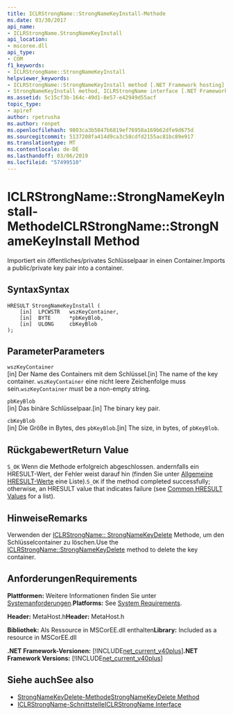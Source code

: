 ```yaml
---
title: ICLRStrongName::StrongNameKeyInstall-Methode
ms.date: 03/30/2017
api_name:
- ICLRStrongName.StrongNameKeyInstall
api_location:
- mscoree.dll
api_type:
- COM
f1_keywords:
- ICLRStrongName::StrongNameKeyInstall
helpviewer_keywords:
- ICLRStrongName::StrongNameKeyInstall method [.NET Framework hosting]
- StrongNameKeyInstall method, ICLRStrongName interface [.NET Framework hosting]
ms.assetid: 5c15cf3b-164c-49d1-8e57-e42949d55acf
topic_type:
- apiref
author: rpetrusha
ms.author: ronpet
ms.openlocfilehash: 9803ca3b5047b6819ef76958a169b62dfe9d675d
ms.sourcegitcommit: 5137208fa414d9ca3c58cdfd2155ac81bc89e917
ms.translationtype: MT
ms.contentlocale: de-DE
ms.lasthandoff: 03/06/2019
ms.locfileid: "57499510"
---
```

# <a name="iclrstrongnamestrongnamekeyinstall-method"></a><span data-ttu-id="74a4f-102">ICLRStrongName::StrongNameKeyInstall-Methode</span><span class="sxs-lookup"><span data-stu-id="74a4f-102">ICLRStrongName::StrongNameKeyInstall Method</span></span>
<span data-ttu-id="74a4f-103">Importiert ein öffentliches/privates Schlüsselpaar in einen Container.</span><span class="sxs-lookup"><span data-stu-id="74a4f-103">Imports a public/private key pair into a container.</span></span>  
  
## <a name="syntax"></a><span data-ttu-id="74a4f-104">Syntax</span><span class="sxs-lookup"><span data-stu-id="74a4f-104">Syntax</span></span>  
  
```  
HRESULT StrongNameKeyInstall (  
    [in]  LPCWSTR   wszKeyContainer,  
    [in]  BYTE      *pbKeyBlob,  
    [in]  ULONG     cbKeyBlob  
);  
```  
  
## <a name="parameters"></a><span data-ttu-id="74a4f-105">Parameter</span><span class="sxs-lookup"><span data-stu-id="74a4f-105">Parameters</span></span>  
 `wszKeyContainer`  
 <span data-ttu-id="74a4f-106">[in] Der Name des Containers mit dem Schlüssel.</span><span class="sxs-lookup"><span data-stu-id="74a4f-106">[in] The name of the key container.</span></span> <span data-ttu-id="74a4f-107">`wszKeyContainer` eine nicht leere Zeichenfolge muss sein.</span><span class="sxs-lookup"><span data-stu-id="74a4f-107">`wszKeyContainer` must be a non-empty string.</span></span>  
  
 `pbKeyBlob`  
 <span data-ttu-id="74a4f-108">[in] Das binäre Schlüsselpaar.</span><span class="sxs-lookup"><span data-stu-id="74a4f-108">[in] The binary key pair.</span></span>  
  
 `cbKeyBlob`  
 <span data-ttu-id="74a4f-109">[in] Die Größe in Bytes, des `pbKeyBlob`.</span><span class="sxs-lookup"><span data-stu-id="74a4f-109">[in] The size, in bytes, of `pbKeyBlob`.</span></span>  
  
## <a name="return-value"></a><span data-ttu-id="74a4f-110">Rückgabewert</span><span class="sxs-lookup"><span data-stu-id="74a4f-110">Return Value</span></span>  
 <span data-ttu-id="74a4f-111">`S_OK` Wenn die Methode erfolgreich abgeschlossen. andernfalls ein HRESULT-Wert, der Fehler weist darauf hin (finden Sie unter [Allgemeine HRESULT-Werte](https://go.microsoft.com/fwlink/?LinkId=213878) eine Liste).</span><span class="sxs-lookup"><span data-stu-id="74a4f-111">`S_OK` if the method completed successfully; otherwise, an HRESULT value that indicates failure (see [Common HRESULT Values](https://go.microsoft.com/fwlink/?LinkId=213878) for a list).</span></span>  
  
## <a name="remarks"></a><span data-ttu-id="74a4f-112">Hinweise</span><span class="sxs-lookup"><span data-stu-id="74a4f-112">Remarks</span></span>  
 <span data-ttu-id="74a4f-113">Verwenden der [ICLRStrongName:: StrongNameKeyDelete](../../../../docs/framework/unmanaged-api/hosting/iclrstrongname-strongnamekeydelete-method.md) Methode, um den Schlüsselcontainer zu löschen.</span><span class="sxs-lookup"><span data-stu-id="74a4f-113">Use the [ICLRStrongName::StrongNameKeyDelete](../../../../docs/framework/unmanaged-api/hosting/iclrstrongname-strongnamekeydelete-method.md) method to delete the key container.</span></span>  
  
## <a name="requirements"></a><span data-ttu-id="74a4f-114">Anforderungen</span><span class="sxs-lookup"><span data-stu-id="74a4f-114">Requirements</span></span>  
 <span data-ttu-id="74a4f-115">**Plattformen:** Weitere Informationen finden Sie unter [Systemanforderungen](../../../../docs/framework/get-started/system-requirements.md).</span><span class="sxs-lookup"><span data-stu-id="74a4f-115">**Platforms:** See [System Requirements](../../../../docs/framework/get-started/system-requirements.md).</span></span>  
  
 <span data-ttu-id="74a4f-116">**Header:** MetaHost.h</span><span class="sxs-lookup"><span data-stu-id="74a4f-116">**Header:** MetaHost.h</span></span>  
  
 <span data-ttu-id="74a4f-117">**Bibliothek:** Als Ressource in MSCorEE.dll enthalten</span><span class="sxs-lookup"><span data-stu-id="74a4f-117">**Library:** Included as a resource in MSCorEE.dll</span></span>  
  
 <span data-ttu-id="74a4f-118">**.NET Framework-Versionen:** [!INCLUDE[net_current_v40plus](../../../../includes/net-current-v40plus-md.md)]</span><span class="sxs-lookup"><span data-stu-id="74a4f-118">**.NET Framework Versions:** [!INCLUDE[net_current_v40plus](../../../../includes/net-current-v40plus-md.md)]</span></span>  
  
## <a name="see-also"></a><span data-ttu-id="74a4f-119">Siehe auch</span><span class="sxs-lookup"><span data-stu-id="74a4f-119">See also</span></span>
- [<span data-ttu-id="74a4f-120">StrongNameKeyDelete-Methode</span><span class="sxs-lookup"><span data-stu-id="74a4f-120">StrongNameKeyDelete Method</span></span>](../../../../docs/framework/unmanaged-api/hosting/iclrstrongname-strongnamekeydelete-method.md)
- [<span data-ttu-id="74a4f-121">ICLRStrongName-Schnittstelle</span><span class="sxs-lookup"><span data-stu-id="74a4f-121">ICLRStrongName Interface</span></span>](../../../../docs/framework/unmanaged-api/hosting/iclrstrongname-interface.md)
